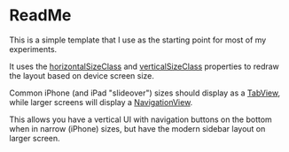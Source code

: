 #  ReadMe

This is a simple template that I use as the starting point for most of my experiments.

It uses the [horizontalSizeClass](https://developer.apple.com/documentation/swiftui/environmentvalues/horizontalsizeclass) and [verticalSizeClass](https://developer.apple.com/documentation/swiftui/environmentvalues/verticalsizeclass) properties to redraw the layout based on device screen size.

Common iPhone (and iPad "slideover") sizes should display as a [TabView](https://developer.apple.com/documentation/swiftui/tabview), while larger screens will display a [NavigationView](https://developer.apple.com/documentation/swiftui/navigationview).

This allows you have a vertical UI with navigation buttons on the bottom when in narrow (iPhone) sizes, but have the modern sidebar layout on larger screen.

